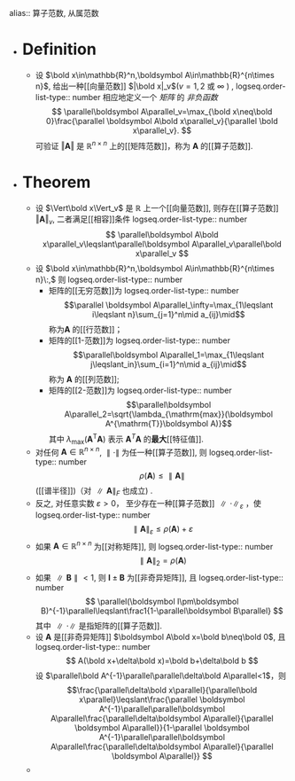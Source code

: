 alias:: 算子范数, 从属范数

- # Definition
	- 设 $\bold x\in\mathbb{R}^n,\boldsymbol A\in\mathbb{R}^{n\times n}$, 给出一种[[向量范数]] $|\bold x|_v$($v=1,2$ 或 $\infty$ ) ,
	  logseq.order-list-type:: number
	  相应地定义一个 *矩阵* 的 *非负函数*
	  $$
	  \parallel\boldsymbol A\parallel_v=\max_{\bold x\neq\bold 0}\frac{\parallel \boldsymbol A\bold x\parallel_v}{\parallel \bold x\parallel_v}.
	  $$
	  可验证 $\Vert\boldsymbol A\Vert$ 是 $\mathbb{R}^{n\times n}$ 上的[[矩阵范数]]，称为 $\boldsymbol A$ 的[[算子范数]].
- # Theorem
	- 设 $\Vert\bold  x\Vert_v$ 是 $\mathbb{R}$ 上一个[[向量范数]], 则存在[[算子范数]] $\Vert\boldsymbol A\Vert_v$, 二者满足[[相容]]条件
	  logseq.order-list-type:: number
	  $$
	  \parallel\boldsymbol A\bold x\parallel_v\leqslant\parallel\boldsymbol A\parallel_v\parallel\bold x\parallel_v
	  $$
	- 设 $\bold x\in\mathbb{R}^n,\boldsymbol A\in\mathbb{R}^{n\times n}\:,$ 则
	  logseq.order-list-type:: number
		- 矩阵的[[无穷范数]]为
		  logseq.order-list-type:: number
		  $$\parallel \boldsymbol A\parallel_\infty=\max_{1\leqslant i\leqslant n}\sum_{j=1}^n\mid a_{ij}\mid$$
		  称为$\boldsymbol A$ 的[[行范数]]；
		- 矩阵的[[1-范数]]为
		  logseq.order-list-type:: number
		  $$\parallel\boldsymbol A\parallel_1=\max_{1\leqslant j\leqslant_in}\sum_{i=1}^n\mid a_{ij}\mid$$
		  称为 $\boldsymbol{A}$ 的[[列范数]];
		- 矩阵的[[2-范数]]为
		  logseq.order-list-type:: number
		  $$\parallel\boldsymbol A\parallel_2=\sqrt{\lambda_{\mathrm{max}}(\boldsymbol A^{\mathrm{T}}\boldsymbol A)}$$
		  其中 $\lambda_{\max}\left(\boldsymbol A^{\mathrm{T}}\boldsymbol A\right)$ 表示 $\boldsymbol A^{T}\boldsymbol A$ 的**最大**[[特征值]].
	- 对任何 $\boldsymbol A\in\mathbb{R}^{n\times n}$, $\parallel\cdot\parallel$ 为任一种[[算子范数]], 则
	  logseq.order-list-type:: number
	  $$\rho(\boldsymbol A)\leq\parallel\boldsymbol A\parallel$$
	  ([[谱半径]])（对 $\parallel\boldsymbol A \parallel_F$ 也成立) .
	- 反之, 对任意实数 $\varepsilon>0$， 至少存在一种[[算子范数]] $\parallel\cdot\parallel_\varepsilon$ ，使
	  logseq.order-list-type:: number
	  $$
	  \parallel\boldsymbol{A}\parallel_\varepsilon\leqslant\rho(\boldsymbol A)+\varepsilon
	  $$
	- 如果 $\boldsymbol A\in\mathbb{R}^{n\times n}$ 为[[对称矩阵]], 则
	  logseq.order-list-type:: number
	  $$\parallel \boldsymbol A\parallel_2=\rho(\boldsymbol A)$$
	- 如果 $\parallel\boldsymbol B\parallel <1$, 则 $\boldsymbol I\pm\boldsymbol B$ 为[[非奇异矩阵]], 且
	  logseq.order-list-type:: number
	  $$
	  \parallel(\boldsymbol I\pm\boldsymbol B)^{-1}\parallel\leqslant\frac1{1-\parallel\boldsymbol B\parallel}
	  $$
	  其中 $\parallel\cdot\parallel$ 是指矩阵的[[算子范数]].
	- 设 $\boldsymbol A$ 是[[非奇异矩阵]] $\boldsymbol A\bold x=\bold b\neq\bold 0$, 且
	  logseq.order-list-type:: number
	  $$
	  A(\bold x+\delta\bold x)=\bold b+\delta\bold b
	  $$
	  设 $\parallel\bold A^{-1}\parallel\parallel\delta\bold A\parallel<1$，则
	  $$\frac{\parallel\delta\bold x\parallel}{\parallel\bold x\parallel}\leqslant\frac{\parallel \boldsymbol A^{-1}\parallel\parallel\boldsymbol A\parallel\frac{\parallel\delta\boldsymbol A\parallel}{\parallel \boldsymbol A\parallel}}{1-\parallel \boldsymbol A^{-1}\parallel\parallel\boldsymbol A\parallel\frac{\parallel\delta\boldsymbol A\parallel}{\parallel \boldsymbol A\parallel}}
	  $$
	-